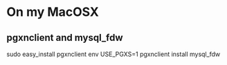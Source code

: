 # On my MacOSX

## pgxnclient and mysql_fdw

sudo easy_install pgxnclient
env USE_PGXS=1 pgxnclient install mysql_fdw
